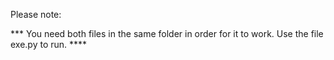 Please note:

*** You need both files in the same folder in order for it to work. Use the file exe.py to run. ****
